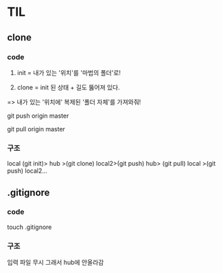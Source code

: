 # TIL

## clone

### code

1. init
= 내가 있는 '위치'를 '마법의 폴더'로!

2. clone
= init 된 상태 + 길도 뚫어져 있다.

=> 내가 있는 '위치에' 복제된 '폴더 자체'를 가져와줘!



git push origin master

git pull origin master



### 구조

local (git init)> hub >(git clone) local2>(git push) hub> (git pull) local >(git push) local2...





## .gitignore

### code

touch .gitignore



### 구조

입력 파일 무시 그래서 hub에 안올라감